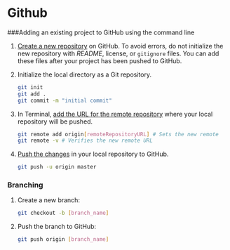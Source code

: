 # Github

###Adding an existing project to GitHub using the command line

1. [Create a new repository](https://help.github.com/articles/creating-a-new-repository) on GitHub. To avoid errors, do not initialize the new repository with *README*, license, or `gitignore` files. You can add these files after your project has been pushed to GitHub.

2. Initialize the local directory as a Git repository.

   ```bash
   git init
   git add .
   git commit -m "initial commit"
   ```

3. In Terminal, [add the URL for the remote repository](https://help.github.com/articles/adding-a-remote) where your local repository will be pushed.

   ```bash
   git remote add origin[remoteRepositoryURL] # Sets the new remote
   git remote -v # Verifies the new remote URL
   ```

4. [Push the changes](https://help.github.com/articles/pushing-to-a-remote) in your local repository to GitHub.

   ```bash
   git push -u origin master
   ```

### Branching

1. Create a new branch:

   ```bash
   git checkout -b [branch_name]
   ```

2. Push the branch to GitHub:

   ```bash
   git push origin [branch_name]
   ```

   